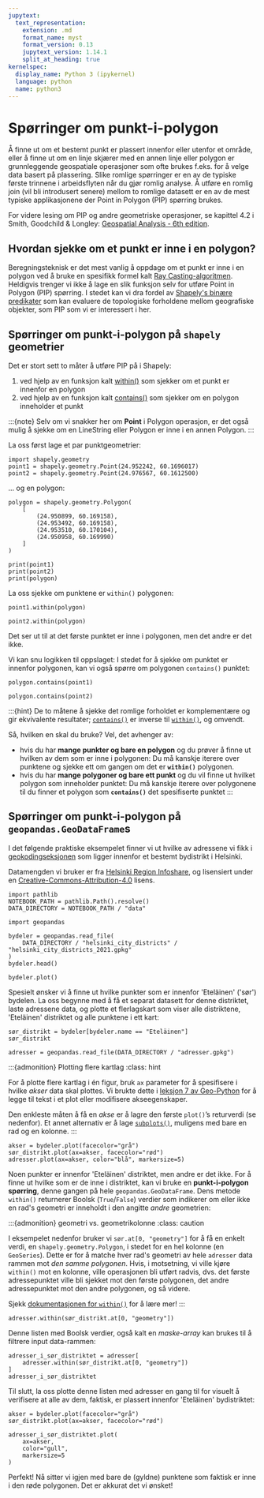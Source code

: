 ```yaml
---
jupytext:
  text_representation:
    extension: .md
    format_name: myst
    format_version: 0.13
    jupytext_version: 1.14.1
    split_at_heading: true
kernelspec:
  display_name: Python 3 (ipykernel)
  language: python
  name: python3
---
```


# Spørringer om punkt-i-polygon

Å finne ut om et bestemt punkt er plassert innenfor eller utenfor et område,
eller å finne ut om en linje skjærer med en annen linje eller polygon er
grunnleggende geospatiale operasjoner som ofte brukes f.eks. for å velge
data basert på plassering. Slike romlige spørringer er en av de typiske
første trinnene i arbeidsflyten når du gjør romlig analyse. Å utføre en
romlig join (vil bli introdusert senere) mellom to romlige datasett er
en av de mest typiske applikasjonene der Point in Polygon (PIP) spørring
brukes.

For videre lesing om PIP og andre geometriske operasjoner,
se kapittel 4.2 i Smith, Goodchild & Longley: [Geospatial Analysis - 6th edition](https://www.spatialanalysisonline.com/HTML/index.html).


## Hvordan sjekke om et punkt er inne i en polygon?

Beregningsteknisk er det mest vanlig å oppdage om et punkt er inne i en polygon ved å bruke en spesifikk formel kalt [Ray Casting-algoritmen](https://en.wikipedia.org/wiki/Point_in_polygon#Ray_casting_algorithm).
Heldigvis trenger vi ikke å lage en slik funksjon selv for
utføre Point in Polygon (PIP) spørring. I stedet kan vi dra
fordel av [Shapely's binære predikater](https://shapely.readthedocs.io/en/stable/manual.html#binary-predicates)
som kan evaluere de topologiske forholdene mellom geografiske
objekter, som PIP som vi er interessert i her.

## Spørringer om punkt-i-polygon på `shapely` geometrier

Det er stort sett to måter å utføre PIP på i Shapely:

1. ved hjelp av en funksjon kalt
   [within()](https://shapely.readthedocs.io/en/stable/manual.html#object.within)
   som sjekker om et punkt er innenfor en polygon
2. ved hjelp av en funksjon kalt
   [contains()](https://shapely.readthedocs.io/en/stable/manual.html#object.contains)
   som sjekker om en polygon inneholder et punkt

:::{note}
Selv om vi snakker her om **Point** i Polygon
operasjon, er det også mulig å sjekke om en LineString eller Polygon er
inne i en annen Polygon.
:::


La oss først lage et par punktgeometrier:

```{code-cell} python
import shapely.geometry
point1 = shapely.geometry.Point(24.952242, 60.1696017)
point2 = shapely.geometry.Point(24.976567, 60.1612500)
```

... og en polygon:

```{code-cell} python
polygon = shapely.geometry.Polygon(
    [
        (24.950899, 60.169158),
        (24.953492, 60.169158),
        (24.953510, 60.170104),
        (24.950958, 60.169990)
    ]
)
```

```{code-cell} python
print(point1)
print(point2)
print(polygon)
```

La oss sjekke om punktene er `within()` polygonen:

```{code-cell} python
point1.within(polygon)
```

```{code-cell} python
point2.within(polygon)
```

Det ser ut til at det første punktet er inne i polygonen, men det andre er det ikke.

Vi kan snu logikken til oppslaget: I stedet for å sjekke om punktet er
innenfor polygonen, kan vi også spørre om polygonen `contains()` punktet:

```{code-cell} python
polygon.contains(point1)
```

```{code-cell} python
polygon.contains(point2)
```

:::{hint}
De to måtene å sjekke det romlige forholdet er komplementære og gir
ekvivalente resultater;
[`contains()`](https://shapely.readthedocs.io/en/stable/manual.html#object.contains)
er inverse til
[`within()`](https://shapely.readthedocs.io/en/stable/manual.html#object.within),
og omvendt.

Så, hvilken en skal du bruke? Vel, det avhenger av:

-  hvis du har **mange punkter og bare en polygon** og du prøver å finne ut
   hvilken av dem som er inne i polygonen: Du må kanskje iterere over punktene
   og sjekke ett om gangen om det er **`within()`** polygonen.
-  hvis du har **mange polygoner og bare ett punkt** og du vil finne ut
   hvilket polygon som inneholder punktet: Du må kanskje iterere over polygonene
   til du finner et polygon som **`contains()`** det spesifiserte punktet
:::


## Spørringer om punkt-i-polygon på `geopandas.GeoDataFrame`s

I det følgende praktiske eksempelet finner vi ut hvilke av adressene vi fikk
i [geokodingseksjonen](geocoding-in-geopandas) som ligger innenfor et bestemt
bydistrikt i Helsinki.

Datamengden vi bruker er fra [Helsinki Region Infoshare](https://hri.fi/data/en_GB/dataset/helsingin-piirijako), og lisensiert under en [Creative-Commons-Attribution-4.0](https://creativecommons.org/licenses/by/4.0/) lisens.

```{code-cell} python
import pathlib
NOTEBOOK_PATH = pathlib.Path().resolve()
DATA_DIRECTORY = NOTEBOOK_PATH / "data"
```

```{code-cell} python
import geopandas

bydeler = geopandas.read_file(
    DATA_DIRECTORY / "helsinki_city_districts" / "helsinki_city_districts_2021.gpkg"
)
bydeler.head()
```

```{code-cell} python
bydeler.plot()
```

Spesielt ønsker vi å finne ut hvilke punkter som er innenfor 'Eteläinen'
('sør') bydelen. La oss begynne med å få et separat datasett for
denne distriktet, laste adressene data, og plotte et flerlagskart
som viser alle distriktene, 'Eteläinen' distriktet og alle punktene i
ett kart:

```{code-cell} python
sør_distrikt = bydeler[bydeler.name == "Eteläinen"]
sør_distrikt
```

```{code-cell} python
adresser = geopandas.read_file(DATA_DIRECTORY / "adresser.gpkg")
```

:::{admonition} Plotting flere kartlag
:class: hint

For å plotte flere kartlag i én figur, bruk `ax` parameter for å spesifisere i
hvilke *akser* data skal plottes. Vi brukte dette i [leksjon 7 av
Geo-Python](https://geo-python-site.readthedocs.io/en/latest/notebooks/L7/matplotlib.html) for å legge til tekst i et plot eller modifisere akseegenskaper.

Den enkleste måten å få en *akse* er å lagre den første `plot()`’s
returverdi (se nedenfor). Et annet alternativ er å lage [`subplots()`](https://geo-python-site.readthedocs.io/en/latest/notebooks/L7/advanced-plotting.html#using-subplots), muligens med bare en rad og en kolonne.
:::

```{code-cell} python
akser = bydeler.plot(facecolor="grå")
sør_distrikt.plot(ax=akser, facecolor="rød")
adresser.plot(ax=akser, color="blå", markersize=5)
```

Noen punkter er innenfor 'Eteläinen' distriktet, men andre er det ikke. For å finne
ut hvilke som er de inne i distriktet, kan vi bruke en **punkt-i-polygon
spørring**, denne gangen på hele `geopandas.GeoDataFrame`. Dens metode
`within()` returnerer Boolsk (`True`/`False`) verdier som indikerer om eller ikke
en rad's geometri er inneholdt i den angitte *andre* geometrien:


:::{admonition} geometri vs. geometrikolonne
:class: caution

I eksempelet nedenfor bruker vi `sør.at[0, "geometry"]` for å få en enkelt
verdi, en `shapely.geometry.Polygon`, i stedet for en hel kolonne (en
`GeoSeries`). Dette er for å matche hver rad's geometri av hele
`adresser` data rammen mot *den samme polygonen*. Hvis, i motsetning, vi ville
kjøre `within()` mot en kolonne, ville operasjonen bli utført radvis,
dvs. det første adressepunktet ville bli sjekket mot den første polygonen, det
andre adressepunktet mot den andre polygonen, og så videre.

Sjekk [dokumentasjonen for
`within()`](https://geopandas.org/en/stable/docs/reference/api/geopandas.GeoSeries.within.html)
for å lære mer!
:::

```{code-cell} python
adresser.within(sør_distrikt.at[0, "geometry"])
```

Denne listen med Boolsk verdier, også kalt en *maske-array* kan brukes til å filtrere
input data-rammen:

```{code-cell} python
adresser_i_sør_distriktet = adresser[
    adresser.within(sør_distrikt.at[0, "geometry"])
]
adresser_i_sør_distriktet
```

Til slutt, la oss plotte denne listen med adresser en gang til for visuelt å verifisere
at alle av dem, faktisk, er plassert innenfor 'Eteläinen' bydistriktet:

```{code-cell} python
akser = bydeler.plot(facecolor="grå")
sør_distrikt.plot(ax=akser, facecolor="rød")

adresser_i_sør_distriktet.plot(
    ax=akser,
    color="gull",
    markersize=5
)
```

Perfekt! Nå sitter vi igjen med bare de (gyldne) punktene som faktisk er
inne i den røde polygonen. Det er akkurat det vi ønsket!